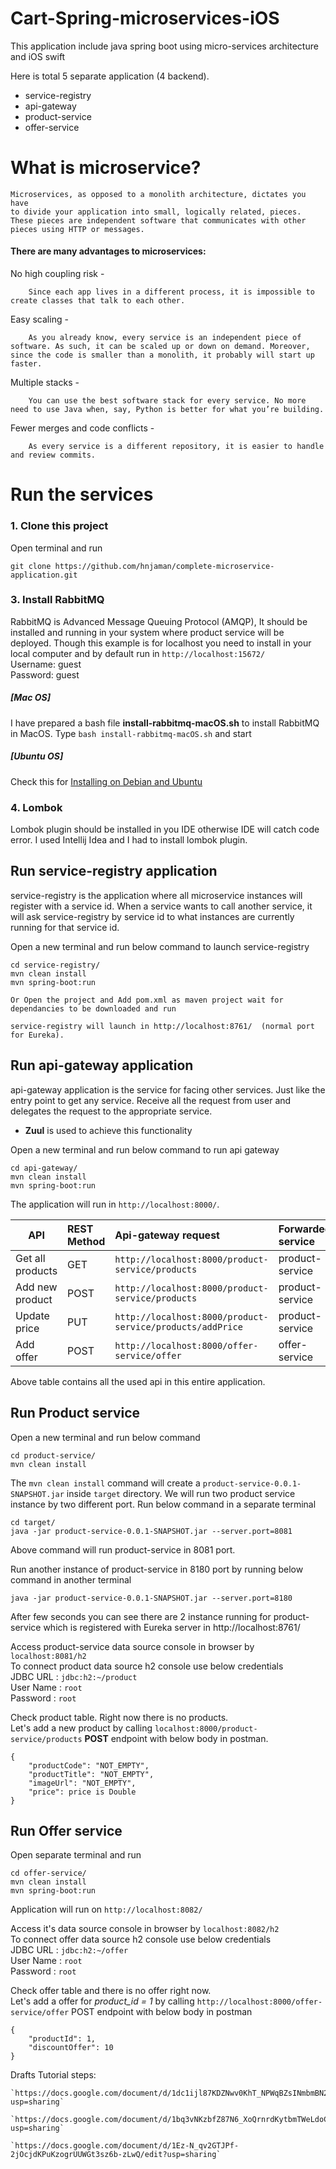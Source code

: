 # Cart-Spring-microservices-iOS
This application include java spring boot using micro-services architecture and iOS swift


Here is total 5 separate application (4 backend).
- service-registry
- api-gateway
- product-service
- offer-service

# What is microservice?

    Microservices, as opposed to a monolith architecture, dictates you have
    to divide your application into small, logically related, pieces. 
    These pieces are independent software that communicates with other
    pieces using HTTP or messages.
    
#### There are many advantages to microservices:

No high coupling risk - 
        
        Since each app lives in a different process, it is impossible to create classes that talk to each other.
Easy scaling - 

        As you already know, every service is an independent piece of software. As such, it can be scaled up or down on demand. Moreover, since the code is smaller than a monolith, it probably will start up faster.
Multiple stacks -

        You can use the best software stack for every service. No more need to use Java when, say, Python is better for what you’re building.
Fewer merges and code conflicts -

        As every service is a different repository, it is easier to handle and review commits.

# Run the services

### 1. Clone this project
Open terminal and run
````
git clone https://github.com/hnjaman/complete-microservice-application.git
````

### 3. Install RabbitMQ
RabbitMQ is Advanced Message Queuing Protocol (AMQP), It should be installed and running in your system where product 
service will be deployed. Though this example is for localhost you need to install in your local computer and by default 
run in ``http://localhost:15672/``  
Username: guest  
Password: guest
  
##### [Mac OS]  
I have prepared a bash file **install-rabbitmq-macOS.sh** to install RabbitMQ in MacOS. Type `bash install-rabbitmq-macOS.sh` 
and start

##### [Ubuntu OS]
Check this for [Installing on Debian and Ubuntu](https://www.rabbitmq.com/install-debian.html)  

### 4. Lombok
Lombok plugin should be installed in you IDE otherwise IDE will catch code error. I used Intellij Idea and I had to install 
lombok plugin.

## Run service-registry application
service-registry is the application where all microservice instances will register with a service id. When a service wants 
to call another service, it will ask service-registry by service id to what instances are currently running for that service id. 

Open a new terminal and run below command to launch service-registry
````
cd service-registry/
mvn clean install
mvn spring-boot:run

Or Open the project and Add pom.xml as maven project wait for dependancies to be downloaded and run

service-registry will launch in http://localhost:8761/  (normal port for Eureka).

````

## Run api-gateway application
api-gateway application is the service for facing other services. Just like the entry point to get any service. Receive 
all the request from user and delegates the request to the appropriate service. 
- **Zuul** is used to achieve this functionality

Open a new terminal and run below command to run api gateway
````
cd api-gateway/
mvn clean install
mvn spring-boot:run
````
The application will run in ``http://localhost:8000/``.

| API             | REST Method   | Api-gateway request                                       | Forwarded service   | Forwarded URL                      |
|-----------------|:--------------|:----------------------------------------------------------|:--------------------|:-----------------------------------|
|Get all products |GET            |``http://localhost:8000/product-service/products``         | product-service     | ``http://localhost:8081/products`` |    
|Add new product  |POST           |``http://localhost:8000/product-service/products``         | product-service     | ``http://localhost:8081/products`` |    
|Update price     |PUT            |``http://localhost:8000/product-service/products/addPrice``| product-service     | ``http://localhost:8081/products`` |    
|Add offer        |POST           |``http://localhost:8000/offer-service/offer``              | offer-service       | ``http://localhost:8082/offer``    |

Above table contains all the used api in this entire application.

## Run Product service
Open a new terminal and run below command
````
cd product-service/
mvn clean install
````
The ``mvn clean install`` command will create a ``product-service-0.0.1-SNAPSHOT.jar`` inside ``target`` directory. 
We will run two product service instance by two different port. Run below command in a separate terminal
````
cd target/
java -jar product-service-0.0.1-SNAPSHOT.jar --server.port=8081
````
Above command will run product-service in 8081 port.

Run another instance of product-service in 8180 port by running below command in another terminal
````
java -jar product-service-0.0.1-SNAPSHOT.jar --server.port=8180
````
After few seconds you can see there are 2 instance running for product-service which is registered with Eureka server in http://localhost:8761/


Access product-service data source console in browser by
`localhost:8081/h2`  
To connect product data source h2 console use below credentials   
JDBC URL  : `jdbc:h2:~/product`  
User Name : `root`  
Password  : `root`  

Check product table. Right now there is no products.  
Let's add a new product by calling `localhost:8000/product-service/products` **POST** endpoint with below body in postman.
````
{
    "productCode": "NOT_EMPTY",
    "productTitle": "NOT_EMPTY",
    "imageUrl": "NOT_EMPTY",
    "price": price is Double
}
````
## Run Offer service
Open separate terminal and run
 ````
 cd offer-service/
 mvn clean install
 mvn spring-boot:run
 ````
Application will run on ``http://localhost:8082/``

Access it's data source console in browser by
`localhost:8082/h2`  
To connect offer data source h2 console use below credentials  
JDBC URL  : `jdbc:h2:~/offer`  
User Name : `root`  
Password  : `root`

Check offer table and there is no offer right now.  
Let's add a offer for *product_id = 1* by calling `http://localhost:8000/offer-service/offer` POST endpoint with below body in postman
````
{
    "productId": 1,
    "discountOffer": 10
}
````


Drafts Tutorial steps:


    `https://docs.google.com/document/d/1dc1ijl87KDZNwv0KhT_NPWqBZsINmbmBN241etjcqkM/edit?usp=sharing`

    `https://docs.google.com/document/d/1bq3vNKzbfZ87N6_XoQrnrdKytbmTWeLdoCA5bkQHBFw/edit?usp=sharing`

    `https://docs.google.com/document/d/1Ez-N_qv2GTJPf-2jOcjdKPuKzogrUUWGt3sz6b-zLwQ/edit?usp=sharing`
